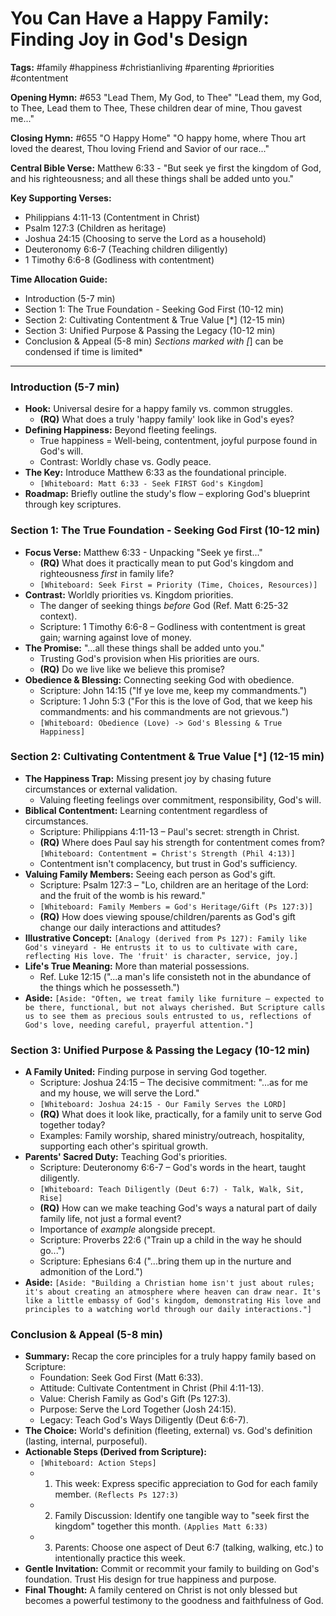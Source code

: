 # You Can Have a Happy Family: Finding Joy in God's Design

**Tags:** #family #happiness #christianliving #parenting #priorities
#contentment

**Opening Hymn:** #653 "Lead Them, My God, to Thee" "Lead them, my God, to Thee,
Lead them to Thee, These children dear of mine, Thou gavest me..."

**Closing Hymn:** #655 "O Happy Home" "O happy home, where Thou art loved the
dearest, Thou loving Friend and Savior of our race..."

**Central Bible Verse:** Matthew 6:33 - "But seek ye first the kingdom of God,
and his righteousness; and all these things shall be added unto you."

**Key Supporting Verses:**

- Philippians 4:11-13 (Contentment in Christ)
- Psalm 127:3 (Children as heritage)
- Joshua 24:15 (Choosing to serve the Lord as a household)
- Deuteronomy 6:6-7 (Teaching children diligently)
- 1 Timothy 6:6-8 (Godliness with contentment)

**Time Allocation Guide:**

- Introduction (5-7 min)
- Section 1: The True Foundation - Seeking God First (10-12 min)
- Section 2: Cultivating Contentment & True Value [*] (12-15 min)
- Section 3: Unified Purpose & Passing the Legacy (10-12 min)
- Conclusion & Appeal (5-8 min) _Sections marked with [_] can be condensed if
  time is limited\*

---

### Introduction (5-7 min)

- **Hook:** Universal desire for a happy family vs. common struggles.
  - **(RQ)** What does a truly 'happy family' look like in God's eyes?
- **Defining Happiness:** Beyond fleeting feelings.
  - True happiness = Well-being, contentment, joyful purpose found in God's
    will.
  - Contrast: Worldly chase vs. Godly peace.
- **The Key:** Introduce Matthew 6:33 as the foundational principle.
  - `[Whiteboard: Matt 6:33 - Seek FIRST God's Kingdom]`
- **Roadmap:** Briefly outline the study's flow – exploring God's blueprint
  through key scriptures.

### Section 1: The True Foundation - Seeking God First (10-12 min)

- **Focus Verse:** Matthew 6:33 - Unpacking "Seek ye first..."
  - **(RQ)** What does it practically mean to put God's kingdom and
    righteousness _first_ in family life?
  - `[Whiteboard: Seek First = Priority (Time, Choices, Resources)]`
- **Contrast:** Worldly priorities vs. Kingdom priorities.
  - The danger of seeking things _before_ God (Ref. Matt 6:25-32 context).
  - Scripture: 1 Timothy 6:6-8 – Godliness with contentment is great gain;
    warning against love of money.
- **The Promise:** "...all these things shall be added unto you."
  - Trusting God's provision when His priorities are ours.
  - **(RQ)** Do we live like we believe this promise?
- **Obedience & Blessing:** Connecting seeking God with obedience.
  - Scripture: John 14:15 ("If ye love me, keep my commandments.")
  - Scripture: 1 John 5:3 ("For this is the love of God, that we keep his
    commandments: and his commandments are not grievous.")
  - `[Whiteboard: Obedience (Love) -> God's Blessing & True Happiness]`

### Section 2: Cultivating Contentment & True Value [*] (12-15 min)

- **The Happiness Trap:** Missing present joy by chasing future circumstances or
  external validation.
  - Valuing fleeting feelings over commitment, responsibility, God's will.
- **Biblical Contentment:** Learning contentment regardless of circumstances.
  - Scripture: Philippians 4:11-13 – Paul's secret: strength in Christ.
  - **(RQ)** Where does Paul say his strength for contentment comes from?
    `[Whiteboard: Contentment = Christ's Strength (Phil 4:13)]`
  - Contentment isn't complacency, but trust in God's sufficiency.
- **Valuing Family Members:** Seeing each person as God's gift.
  - Scripture: Psalm 127:3 – "Lo, children are an heritage of the Lord: and the
    fruit of the womb is his reward."
  - `[Whiteboard: Family Members = God's Heritage/Gift (Ps 127:3)]`
  - **(RQ)** How does viewing spouse/children/parents as God's gift change our
    daily interactions and attitudes?
- **Illustrative Concept:**
  `[Analogy (derived from Ps 127): Family like God's vineyard - He entrusts it to us to cultivate with care, reflecting His love. The 'fruit' is character, service, joy.]`
- **Life's True Meaning:** More than material possessions.
  - Ref. Luke 12:15 ("...a man's life consisteth not in the abundance of the
    things which he possesseth.")
- **Aside:**
  `[Aside: "Often, we treat family like furniture – expected to be there, functional, but not always cherished. But Scripture calls us to see them as precious souls entrusted to us, reflections of God's love, needing careful, prayerful attention."]`

### Section 3: Unified Purpose & Passing the Legacy (10-12 min)

- **A Family United:** Finding purpose in serving God together.
  - Scripture: Joshua 24:15 – The decisive commitment: "...as for me and my
    house, we will serve the Lord."
  - `[Whiteboard: Joshua 24:15 - Our Family Serves the LORD]`
  - **(RQ)** What does it look like, practically, for a family unit to serve God
    together today?
  - Examples: Family worship, shared ministry/outreach, hospitality, supporting
    each other's spiritual growth.
- **Parents' Sacred Duty:** Teaching God's priorities.
  - Scripture: Deuteronomy 6:6-7 – God's words in the heart, taught diligently.
  - `[Whiteboard: Teach Diligently (Deut 6:7) - Talk, Walk, Sit, Rise]`
  - **(RQ)** How can we make teaching God's ways a natural part of daily family
    life, not just a formal event?
  - Importance of _example_ alongside precept.
  - Scripture: Proverbs 22:6 ("Train up a child in the way he should go...")
  - Scripture: Ephesians 6:4 ("...bring them up in the nurture and admonition of
    the Lord.")
- **Aside:**
  `[Aside: "Building a Christian home isn't just about rules; it's about creating an atmosphere where heaven can draw near. It's like a little embassy of God's kingdom, demonstrating His love and principles to a watching world through our daily interactions."]`

### Conclusion & Appeal (5-8 min)

- **Summary:** Recap the core principles for a truly happy family based on
  Scripture:
  - Foundation: Seek God First (Matt 6:33).
  - Attitude: Cultivate Contentment in Christ (Phil 4:11-13).
  - Value: Cherish Family as God's Gift (Ps 127:3).
  - Purpose: Serve the Lord Together (Josh 24:15).
  - Legacy: Teach God's Ways Diligently (Deut 6:6-7).
- **The Choice:** World's definition (fleeting, external) vs. God's definition
  (lasting, internal, purposeful).
- **Actionable Steps (Derived from Scripture):**
  - `[Whiteboard: Action Steps]`
  - 1.  This week: Express specific appreciation to God for each family member.
        `(Reflects Ps 127:3)`
  - 2.  Family Discussion: Identify one tangible way to "seek first the kingdom"
        together this month. `(Applies Matt 6:33)`
  - 3.  Parents: Choose one aspect of Deut 6:7 (talking, walking, etc.) to
        intentionally practice this week.
- **Gentle Invitation:** Commit or recommit your family to building on God's
  foundation. Trust His design for true happiness and purpose.
- **Final Thought:** A family centered on Christ is not only blessed but becomes
  a powerful testimony to the goodness and faithfulness of God.
